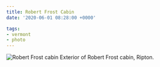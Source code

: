 ```yaml
---
title: Robert Frost Cabin
date: '2020-06-01 08:28:00 +0000'

tags:
- vermont
- photo
---
```


![Robert Frost cabin](/gallery/spring-2020/IMG_20200513_133103.jpg)
Exterior of Robert Frost cabin, Ripton.
